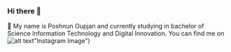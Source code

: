 ### Hi there 👋
🔭 My name is Poshnun Oupjan and currently studying in bachelor of Science Information Technology and Digital Innovation. You can find me on 
![alt text](https://github.com/WaylonWalker/WaylonWalker/blob/main/icon/instagram.png)"Instagram Image")
<!--
**Madcattk/Madcattk** is a ✨ _special_ ✨ repository because its `README.md` (this file) appears on your GitHub profile.

Here are some ideas to get you started:

- 🔭 I’m currently working on ...
- 🌱 I’m currently learning ...
- 👯 I’m looking to collaborate on ...
- 🤔 I’m looking for help with ...
- 💬 Ask me about ...
- 📫 How to reach me: ...
- 😄 Pronouns: ...
- ⚡ Fun fact: ...
-->
